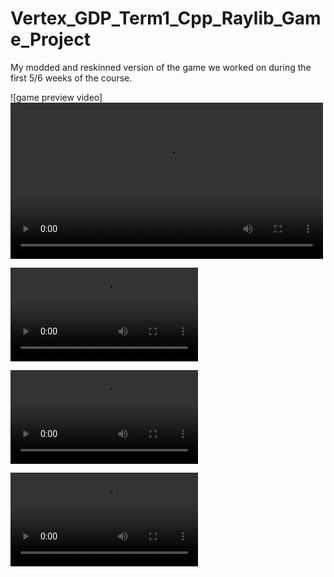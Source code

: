 # Vertex_GDP_Term1_Cpp_Raylib_Game_Project
My modded and reskinned version of the game we worked on during the first 5/6 weeks of the course.


![game preview video]<video src="https://github.com/leonkees/Vertex_GDP_Term1_Cpp_Raylib_Game_Project/preview_video.mp4" width="500" />

![game preview video](https://github.com/leonkees/Vertex_GDP_Term1_Cpp_Raylib_Game_Project/preview_video.mp4)

![game preview video](Vertex_GDP_Term1_Cpp_Raylib_Game_Project/preview_video.mp4)

![game preview video](preview_video.mp4)
